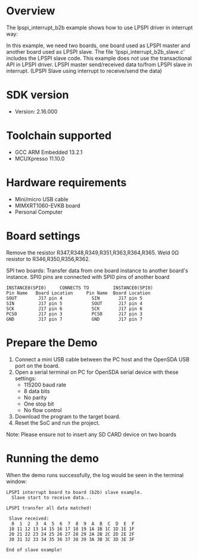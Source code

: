 Overview
========
The lpspi_interrupt_b2b example shows how to use LPSPI driver in interrupt way:

In this example, we need two boards, one board used as LPSPI master and another board used as LPSPI slave.
The file 'lpspi_interrupt_b2b_slave.c' includes the LPSPI slave code.
This example does not use the transactional API in LPSPI driver.
LPSPI master send/received data to/from LPSPI slave in interrupt. (LPSPI Slave using interrupt to receive/send the data)



SDK version
===========
- Version: 2.16.000

Toolchain supported
===================
- GCC ARM Embedded  13.2.1
- MCUXpresso  11.10.0

Hardware requirements
=====================
- Mini/micro USB cable
- MIMXRT1060-EVKB board
- Personal Computer

Board settings
==============
Remove the resistor R347,R348,R349,R351,R363,R364,R365.
Weld 0Ω resistor to R346,R350,R356,R362.

SPI two boards:
Transfer data from one board instance to another board's instance.
SPI0 pins are connected with SPI0 pins of another board
~~~~~~~~~~~~~~~~~~~~~~~~~~~~~~~~~~~~~~~~~~~~~~~~~~~~~~
INSTANCE0(SPI0)     CONNECTS TO         INSTANCE0(SPI0)
Pin Name   Board Location     Pin Name  Board Location
SOUT        J17 pin 4           SIN       J17 pin 5
SIN         J17 pin 5           SOUT      J17 pin 4
SCK         J17 pin 6           SCK       J17 pin 6
PCS0        J17 pin 3           PCS0      J17 pin 3 
GND         J17 pin 7           GND       J17 pin 7
~~~~~~~~~~~~~~~~~~~~~~~~~~~~~~~~~~~~~~~~~~~~~~~~~~~~~~

Prepare the Demo
================
1.  Connect a mini USB cable between the PC host and the OpenSDA USB port on the board.
2.  Open a serial terminal on PC for OpenSDA serial device with these settings:
    - 115200 baud rate
    - 8 data bits
    - No parity
    - One stop bit
    - No flow control
3.  Download the program to the target board.
4.  Reset the SoC and run the project.



Note: Please ensure not to insert any SD CARD device on two boards

Running the demo
================
When the demo runs successfully, the log would be seen in the terminal window:
~~~~~~~~~~~~~~~~~~~~~~~~~~~~~~~~~~~~~~~~~~~~~~~~~~~~~~~~~~~~~~~~~~~~~~~~~~~~~~~~~~~~
LPSPI interrupt board to board (b2b) slave example.
  Slave start to receive data...

LPSPI transfer all data matched!

 Slave received:
  0  1  2  3  4  5  6  7  8  9  A  B  C  D  E  F
 10 11 12 13 14 15 16 17 18 19 1A 1B 1C 1D 1E 1F
 20 21 22 23 24 25 26 27 28 29 2A 2B 2C 2D 2E 2F
 30 31 32 33 34 35 36 37 38 39 3A 3B 3C 3D 3E 3F

End of slave example!
~~~~~~~~~~~~~~~~~~~~~~~~~~~~~~~~~~~~~~~~~~~~~~~~~~~~~~~~~~~~~~~~~~~~~~~~~~~~~~~~~~~~~

